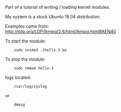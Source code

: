 Part of a tutorial of writing / loading kernel modules.

My system is a stock Ubuntu 18.04 distribution.

Examples came from:
http://tldp.org/LDP/lkmpg/2.6/html/lkmpg.html#AEN40



To start the module:

```
    sudo insmod ./hello-3.ko
```

To stop the module:

```
    sudo rmmod hello-3
```

logs located:
```
    /var/log/syslog 
```
or 
```
    dmesg
```
